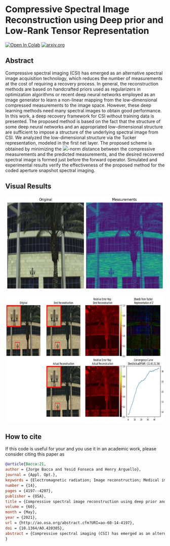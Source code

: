 # Compressive Spectral Image Reconstruction using Deep prior and Low-Rank Tensor Representation

[![Open In Colab](https://colab.research.google.com/assets/colab-badge.svg)](https://colab.research.google.com/github/hdspgroup/Deep_Prior_Low_Rank/blob/master/colab_setup.ipynb)
[![arxiv.org](http://img.shields.io/badge/cs.CV-arXiv%3A2004.10934-B31B1B.svg)](https://arxiv.org/abs/2101.07424)

## Abstract

Compressive spectral imaging (CSI) has emerged as an alternative spectral image acquisition technology, which reduces the number of measurements at the cost of requiring a recovery process. In general, the reconstruction methods are based on handcrafted priors used as regularizers in optimization algorithms or recent deep neural networks employed as an image generator to learn a non-linear mapping from the low-dimensional compressed measurements to the image space. However, these deep learning methods need many spectral images to obtain good performance. In this work, a deep recovery framework for CSI without training data is presented. The proposed method is based on the fact that the structure of some deep neural networks and an appropriated low-dimensional structure are sufficient to impose a structure of the underlying spectral image from CSI. We analyzed the low-dimensional structure via the Tucker representation, modeled in the first net layer. The proposed scheme is obtained by minimizing the <img src="https://render.githubusercontent.com/render/math?math=\ell_2">-norm distance between the compressive measurements and the predicted measurements, and the desired recovered spectral image is formed just before the forward operator. Simulated and experimental results verify the effectiveness of the proposed method for the coded aperture snapshot spectral imaging.

## Visual Results

<p align="center">
  <img  height="300" src="output.jpg">
</p>

<p align="center">
  <img  height="400" src="recons.jpg">
</p>

## How to cite
If this code is useful for your and you use it in an academic work, please consider citing this paper as


```bib
@article{Bacca:21,
author = {Jorge Bacca and Yesid Fonseca and Henry Arguello},
journal = {Appl. Opt.},
keywords = {Electromagnetic radiation; Image reconstruction; Medical imaging; Neural networks; Spectral imaging; Stochastic gradient descent},
number = {14},
pages = {4197--4207},
publisher = {OSA},
title = {Compressive spectral image reconstruction using deep prior and low-rank tensor representation},
volume = {60},
month = {May},
year = {2021},
url = {http://ao.osa.org/abstract.cfm?URI=ao-60-14-4197},
doi = {10.1364/AO.420305},
abstract = {Compressive spectral imaging (CSI) has emerged as an alternative spectral image acquisition technology, which reduces the number of measurements at the cost of requiring a recovery process. In general, the reconstruction methods are based on handcrafted priors used as regularizers in optimization algorithms or recent deep neural networks employed as an image generator to learn a non-linear mapping from the low-dimensional compressed measurements to the image space. However, these deep learning methods need many spectral images to obtain good performance. In this work, a deep recovery framework for CSI without training data is presented. The proposed method is based on the fact that the structure of some deep neural networks and an appropriated low-dimensional structure are sufficient to impose a structure of the underlying spectral image from CSI. We analyzed the low-dimensional structure via the Tucker representation, modeled in the first net layer. The proposed scheme is obtained by minimizing the \$\{\{\textblackslash\}ell _2\}\$-norm distance between the compressive measurements and the predicted measurements, and the desired recovered spectral image is formed just before the forward operator. Simulated and experimental results verify the effectiveness of the proposed method for the coded aperture snapshot spectral imaging.},
}
```
